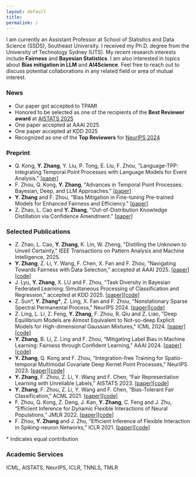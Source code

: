 ```yaml
---
layout: default
title: 
permalink: /
---
```


I am currently an Assistant Professor at School of Statistics and Data Science (SSDS), Southeast University. I received my Ph.D. degree from the University of Technology Sydney (UTS). My recent research interests include **Fairness** and **Bayesian Statistics**. I am also interested in topics about **Bias mitigation in LLM** and **AI4Science**. Feel free to reach out to discuss potential collaborations in any related field or area of mutual interest.

### News
- Our paper got accepted to TPAMI
- Honored to be selected as one of the recipients of the **Best Reviewer award** at [AISTATS 2025](https://url.au.m.mimecastprotect.com/s/EszZCK1D20t2Wy0LrhMfVc5tI__?domain=aistats.org)
- One paper accepted at AAAI 2025
- One paper accepted at KDD 2025
- Recognized as one of the **Top Reviewers** for [NeurIPS 2024](https://neurips.cc/Conferences/2024/ProgramCommittee#top-reviewers)

### Preprint
- Q. Kong, **Y. Zhang**, Y. Liu, P. Tong, E. Liu, F. Zhou, "Language-TPP: Integrating Temporal Point Processes with Language Models for Event Analysis." [[paper]](https://arxiv.org/pdf/2502.07139)
- F. Zhou, Q. Kong, **Y. Zhang**, "Advances in Temporal Point Processes: Bayesian, Deep, and LLM Approaches." [[paper]](https://arxiv.org/pdf/2501.14291)
- **Y. Zhang** and F. Zhou, "Bias Mitigation in Fine-tuning Pre-trained Models for Enhanced Fairness and Efficiency." [[paper]](https://arxiv.org/abs/2403.00625)
- Z. Zhao, L. Cao and **Y. Zhang**, "Out-of-Distribution Knowledge Distillation via Confidence Amendment." [[paper]](https://arxiv.org/abs/2311.07975)

### Selected Publications
- Z. Zhao, L. Cao, **Y. Zhang**, K. Lin, W. Zheng, "Distilling the Unknown to Unveil Certainty," IEEE Transactions on Pattern Analysis and Machine Intelligence, 2025. 
- **Y. Zhang**, Z. Li, Y. Wang, F. Chen, X. Fan and F. Zhou, “Navigating Towards Fairness with Data Selection,” accepted at AAAI 2025. [[paper]](https://arxiv.org/abs/2412.11072)[[code]](https://github.com/co234/NFDS)
- J. Lyu, **Y. Zhang**, X. LU and F. Zhou, "Task Diversity in Bayesian Federated Learning: Simultaneous Processing of Classification and Regression," accepted at KDD 2025. [[paper]](https://arxiv.org/abs/2412.10897)[[code]](https://github.com/JunliangLv/task_diversity_BFL) 
- Z. Sun*, **Y. Zhang\***, Z. Ling, X. Fan and F. Zhou, "Nonstationary Sparse Spectral Permanental Process," NeurIPS 2024. [[paper]](https://openreview.net/pdf?id=jS34QpqdWs)[[code]](https://github.com/SZC20/DNSSPP)
- Z. Ling, L. Li, Z. Feng, **Y. Zhang**, F. Zhou, R. Qiu and Z. Liao, "Deep Equilibrium Models are Almost Equivalent to Not-so-deep Explicit Models for High-dimensional Gaussian Mixtures," ICML 2024. [[paper]](https://arxiv.org/abs/2402.02697)[[code]](https://github.com/StephenLi24/INN_eqvi_ENN)
- **Y. Zhang**, B. Li, Z. Ling and F. Zhou, “Mitigating Label Bias in Machine Learning: Fairness through Confident Learning,” AAAI 2024. [[paper]](https://arxiv.org/abs/2312.08749)[[code]](https://github.com/co234/CL_Fair)
- **Y. Zhang**, Q. Kong and F. Zhou, “Integration-free Training for Spatio-temporal Multimodal Covariate Deep Kernel Point Processes,” NeurIPS 2023. [[paper]](https://arxiv.org/abs/2310.05485)[[code]](https://github.com/co234/DKMPP) 
- **Y. Zhang**, F. Zhou, Z. Li, Y. Wang and F. Chen, “Fair Representation Learning with Unreliable Labels,” AISTATS 2023. [[paper]](https://proceedings.mlr.press/v206/zhang23g/zhang23g.pdf)[[code]](https://github.com/co234/frl-with-unreliable-label)
- **Y. Zhang**, F. Zhou, Z. Li, Y. Wang and F. Chen, “Bias-Tolerant Fair Classification,” ACML 2021. [[paper]](https://proceedings.mlr.press/v157/zhang21d/zhang21d.pdf)[[code]](https://github.com/co234/BFARL)
- F. Zhou, Q. Kong, Z. Deng, J. Kan, **Y. Zhang**, C. Feng and J. Zhu, “Efficient Inference for Dynamic Flexible Interactions of Neural Populations,” JMLR 2022. [[paper]](https://www.jmlr.org/papers/volume23/21-1273/21-1273.pdf)[[code]](https://github.com/zhoufeng6288/DFN-Hawkes)
- F. Zhou, **Y. Zhang** and J. Zhu, “Efficient Inference of Flexible Interaction in Spiking-neuron Networks,” ICLR 2021. [[paper]](https://openreview.net/pdf?id=aGfU_xziEX8)[[code]](https://github.com/zhoufeng6288/SNMHawkesBeta)

\* indicates equal contribution

### Academic Services
ICML, AISTATS, NeurIPS, ICLR, TNNLS, TMLR



